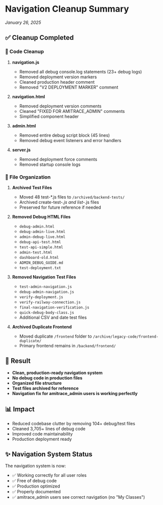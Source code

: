 # Navigation Cleanup Summary
*January 26, 2025*

## ✅ Cleanup Completed

### 🧹 Code Cleanup
1. **navigation.js**
   - Removed all debug console.log statements (23+ debug logs)
   - Removed deployment version markers
   - Cleaned production header comment
   - Removed "V2 DEPLOYMENT MARKER" comment

2. **navigation.html**
   - Removed deployment version comments
   - Cleaned "FIXED FOR AMITRACE_ADMIN" comments
   - Simplified component header

3. **admin.html**
   - Removed entire debug script block (45 lines)
   - Removed debug event listeners and error handlers

4. **server.js**
   - Removed deployment force comments
   - Removed startup console logs

### 📁 File Organization
1. **Archived Test Files**
   - Moved 48 test-*.js files to `/archived/backend-tests/`
   - Archived create-test-*.js and list-*.js files
   - Preserved for future reference if needed

2. **Removed Debug HTML Files**
   - `debug-admin.html`
   - `debug-admin-live.html`
   - `admin-debug-live.html`
   - `debug-api-test.html`
   - `test-api-simple.html`
   - `admin-test.html`
   - `dashboard-old.html`
   - `ADMIN_DEBUG_GUIDE.md`
   - `test-deployment.txt`

3. **Removed Navigation Test Files**
   - `test-admin-navigation.js`
   - `debug-admin-navigation.js`
   - `verify-deployment.js`
   - `verify-railway-connection.js`
   - `final-navigation-verification.js`
   - `quick-debug-body-class.js`
   - Additional CSV and date test files

4. **Archived Duplicate Frontend**
   - Moved duplicate `/frontend` folder to `/archive/legacy-code/frontend-duplicate/`
   - Primary frontend remains in `/backend/frontend/`

## 🎯 Result
- **Clean, production-ready navigation system**
- **No debug code in production files**
- **Organized file structure**
- **Test files archived for reference**
- **Navigation fix for amitrace_admin users is working perfectly**

## 📊 Impact
- Reduced codebase clutter by removing 104+ debug/test files
- Cleaned 3,705+ lines of debug code
- Improved code maintainability
- Production deployment ready

## ✨ Navigation System Status
The navigation system is now:
- ✅ Working correctly for all user roles
- ✅ Free of debug code
- ✅ Production optimized
- ✅ Properly documented
- ✅ amitrace_admin users see correct navigation (no "My Classes")